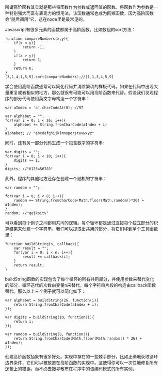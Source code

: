 <!--
Title|Javascript的高阶函数
Id|js-higher-order-func
Date|2014-08-24 21:43:00
Status|Publish
Type|Post
Tags|javascript,tech
Excerpt|所谓高阶函数其实就是那些将函数作为参数或返回值的函数。将函数作为参数是一种特别强大而富有表现力的惯用法，该函数通常也成为回掉函数，因为高阶函数会“随后调用”它，这在node里是最常见的。
-->
所谓高阶函数其实就是那些将函数作为参数或返回值的函数。将函数作为参数是一种特别强大而富有表现力的惯用法，该函数通常也成为回掉函数，因为高阶函数会“随后调用”它，这在node里是最常见的。

Javascript有很多元素的函数都属于高阶函数，比如数组的sort方法：

    function compareNumbers(x,y){
        if(x < y){
            return -1;
        }
        if(x > y){
            return 1;
        }
        return 0;
    }
    [3,1,4,1,5,9].sort(compareNumbers);//[1,1,3,4,5,9]
    
学会使用高阶函数通常可以简化代码并消除繁琐的样板代码。如果在代码中出现大量重复或者相似的地方，那么就很有可能可以用高阶函数来代替。假设我们发现程序的部分代码使用英文字母构造一个字符串：

    var aIndex = 'a'.charCodeAt(0); //97
    
    var alphabet = "";
    for(var i = 0; i < 26; i++){
        alphabet += String.fromCharCode(aIndex + i)
    }
    alphabet; // "abcdefghijklmnopqrstuvwxyz"
同时，还有另一部分代码生成一个包含数字的字符串:

    var digits = "";
    for(var i = 0; i < 10; i++){
        digits += i;
    }
    digits; //"0123456789"
此外，程序的其他地方还存在创建一个随机的字符串：

    var random = "";
    
    for(var i = 0; i < 8; i++){
        random += String.fromCharCode(Math.floor(Math.random()*26) + aIndex);
    }
    random; //"qejkoitv"
可以看到每个例子之间都用共同的逻辑。每个循环都是通过连接每个独立部分的积算结果来创建一个字符串。我们可以提取出共用的部分，将它们移到单个工具函数里：

    function buildString(n, callback){
        var result = "";
        for(var i = 0; i < n; i++){
            result += callback(i);
        }
        return result;
    }
buildString函数的实现包含了每个循环的所有共用部分，并使用参数来替代变化的部分。循环迭代的次数由变量n来替代，每个字符串片段的构造由callback函数替代。那么以上三个例子就可以简化如下：

    var alphabet = buildString(26, function(i){
        return String.fromCharCode(aIndex + i);
    });
    
    var digits = buildString(10, function(i){
        return i;
    });
    
    var random = buildString(8, function(){
        return String.fromCharCode(Math.floor(Math.random() * 26) + aIndex);
    });
创建高阶函数抽象有很多好处。实现中存在的一些棘手部分，比如正确地获取循环边界条件，它们可以被放置在高阶函数的实现中。这使得你可以一次性地修复所有逻辑上的错误，而不必去搜寻散布在程序中的该编码模式的所有实例。
